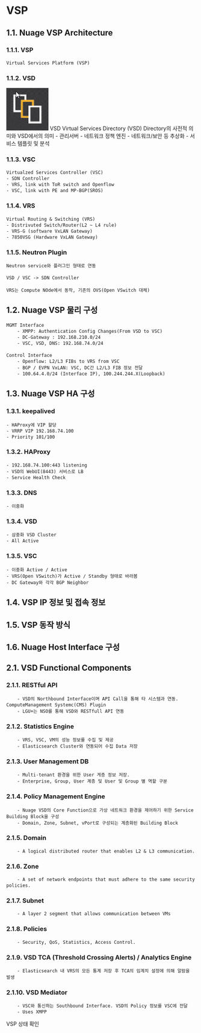 # VSP
## 1.1. Nuage VSP Architecture
### 1.1.1. VSP
    Virtual Services Platform (VSP)
### 1.1.2. VSD
![VSD](irnages/vsd.png)
VSD
    Virtual Services Directory (VSD)
    Directory의 사전적 의미와 VSD에서의 의미
    - 관리서버
    - 네트워크 정책 엔진 - 네트워크/보안 등 추상화
    - 서비스 템플릿 및 분석
### 1.1.3. VSC
    Virtualzed Services Controller (VSC)
    - SDN Controller
    - VRS, link with ToR switch and Openflow
    - VSC, link with PE and MP-BGP(SROS)
### 1.1.4. VRS
    Virtual Routing & Switching (VRS)
    - Distrivuted Switch/Router(L2 ~ L4 rule)
    - VRS-G (software VxLAN Gateway)
    - 7850VSG (Hardware VxLAN Gateway)

### 1.1.5. Neutron Plugin
    Neutron service와 플러그인 형태로 연동
    
    VSD / VSC -> SDN Controller

    VRS는 Compute NOde에서 동작, 기존의 OVS(Open VSwitch 대체)

## 1.2. Nuage VSP 물리 구성
    MGMT Interface 
        - XMPP: Authentication Config Changes(From VSD to VSC)
        - DC-Gateway : 192.168.210.0/24
        - VSC, VSD, DNS: 192.168.74.0/24

    Control Interface
        - Openflow: L2/L3 FIBs to VRS from VSC
        - BGP / EVPN VxLAN: VSC, DC간 L2/L3 FIB 정보 전달
        - 100.64.4.0/24 (Interface IP), 100.244.244.X(Loopback)

## 1.3. Nuage VSP HA 구성
### 1.3.1. keepalived
    - HAProxy에 VIP 할당
    - VRRP VIP 192.168.74.100
    - Priority 101/100
### 1.3.2. HAProxy
    - 192.168.74.100:443 listening
    - VSD의 WebUI(8443) 서비스로 LB
    - Service Health Check
### 1.3.3. DNS
    - 이중화
### 1.3.4. VSD
    - 삼중화 VSD Cluster
    - All Active
### 1.3.5. VSC
    - 이중화 Active / Active
    - VRS(Open VSwitch)가 Active / Standby 형태로 바라봄
    - DC Gateway와 각각 BGP Neighbor

## 1.4. VSP IP 정보 및 접속 정보
## 1.5. VSP 동작 방식
## 1.6. Nuage Host Interface 구성

## 2.1. VSD Functional Components
### 2.1.1. RESTful API
        - VSD의 Northbound Interface이며 API Call을 통해 타 시스템과 연동. ComputeManagement Systemc(CMS) Plugin
        - LGU+는 NSO를 통해 VSD와 RESTfull API 연동
### 2.1.2. Statistics Engine
        - VRS, VSC, VM의 성능 정보를 수집 및 제공
        - Elasticsearch Cluster와 연동되어 수집 Data 저장
### 2.1.3. User Management DB
        - Multi-tenant 환경을 위한 User 게층 정보 저장.
        - Enterprise, Group, User 계층 및 User 및 Group 별 역할 구분
### 2.1.4. Policy Management Engine
        - Nuage VSD의 Core Function으로 가상 네트워크 환경을 제어하기 위한 Service Building Block을 구성
        - Domain, Zone, Subnet, vPort로 구성되는 계층화된 Building Block
### 2.1.5. Domain
        - A logical distributed router that enables L2 & L3 communication.
### 2.1.6. Zone
        - A set of network endpoints that must adhere to the same security policies.
### 2.1.7. Subnet
        - A layer 2 segment that allows communication between VMs
### 2.1.8. Policies
        - Security, QoS, Statistics, Access Control.
### 2.1.9. VSD TCA (Threshold Crossing Alerts) / Analytics Engine
        - Elasticsearch 내 VRS의 모든 통계 저장 후 TCA의 임계치 설정에 의해 알람을 발생
### 2.1.10. VSD Mediator 
        - VSC와 통신하는 Southbound Interface. VSD의 Policy 정보를 VSC에 전달
        - Uses XMPP 

VSP 상태 확인